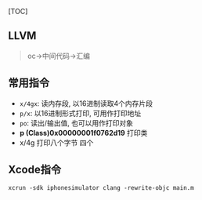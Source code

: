 [TOC]

## LLVM

> oc->中间代码->汇编

## 常用指令

- `x/4gx`: 读内存段, 以16进制读取4个内存片段
- `p/x`: 以16进制形式打印, 可用作打印地址
- `po`: 读出/输出值, 也可以用作打印对象
- **p (Class)0x00000001f0762d19** 打印类
- x/4g 打印八个字节 四个

## Xcode指令

```shell
xcrun -sdk iphonesimulator clang -rewrite-objc main.m
```

